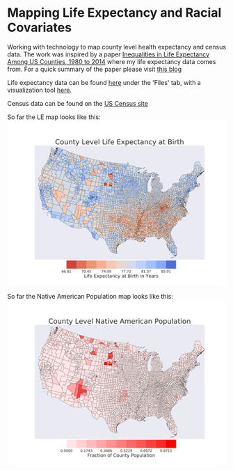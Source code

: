 # Mapping Life Expectancy and Racial Covariates
Working with technology to map county level health expectancy and census data. The work was inspired by a paper [Inequalities in Life Expectancy Among US Counties, 1980 to 2014](https://jamanetwork.com/journals/jamainternalmedicine/fullarticle/2626194) where my life expectancy data comes from. For a quick summary of the paper please visit [this blog](https://directorsblog.nih.gov/2017/05/16/widening-gap-in-u-s-life-expectancy/#more-8345)

Life expectancy data can be found [here](http://ghdx.healthdata.org/record/united-states-life-expectancy-and-age-specific-mortality-risk-county-1980-2014) under the 'Files' tab, with a visualization tool [here](https://vizhub.healthdata.org/subnational/usa). 

Census data can be found on the [US Census site](https://www.census.gov/data/datasets/2016/demo/popest/counties-detail.html)

So far the LE map looks like this:
![alt text](plots/LECountyMap.png "Life Expectancy Plot")

So far the Native American Population map looks like this:
![alt text](plots/NativePopulationMap.png "Native American Population")
